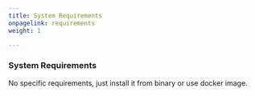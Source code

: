 ```yaml
---
title: System Requirements
onpagelink: requirements
weight: 1

---
```


### **System Requirements**

No specific requirements, just install it from binary or use docker image.
